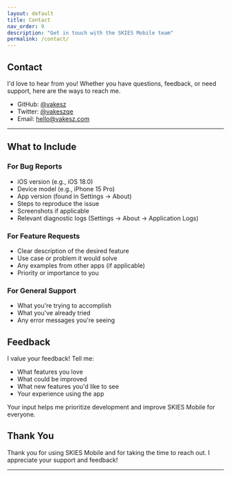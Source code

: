 ```yaml
---
layout: default
title: Contact
nav_order: 9
description: "Get in touch with the SKIES Mobile team"
permalink: /contact/
---
```


## Contact

I'd love to hear from you! Whether you have questions, feedback, or need support, here are the ways to reach me.

- GitHub: [@vakesz](https://github.com/vakesz)
- Twitter: [@vakeszqe](https://twitter.com/vakeszqe)
- Email: [hello@vakesz.com](mailto:hello@vakesz.com)

---

## What to Include

### For Bug Reports

- iOS version (e.g., iOS 18.0)
- Device model (e.g., iPhone 15 Pro)
- App version (found in Settings → About)
- Steps to reproduce the issue
- Screenshots if applicable
- Relevant diagnostic logs (Settings → About → Application Logs)

### For Feature Requests

- Clear description of the desired feature
- Use case or problem it would solve
- Any examples from other apps (if applicable)
- Priority or importance to you

### For General Support

- What you're trying to accomplish
- What you've already tried
- Any error messages you're seeing

## Feedback

I value your feedback! Tell me:

- What features you love
- What could be improved
- What new features you'd like to see
- Your experience using the app

Your input helps me prioritize development and improve SKIES Mobile for everyone.

## Thank You

Thank you for using SKIES Mobile and for taking the time to reach out. I appreciate your support and feedback!

---
